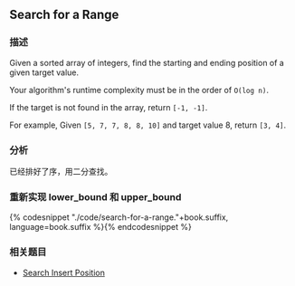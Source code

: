## Search for a Range



### 描述

Given a sorted array of integers, find the starting and ending position of a given target value.

Your algorithm's runtime complexity must be in the order of `O(log n)`.

If the target is not found in the array, return `[-1, -1]`.

For example,
Given `[5, 7, 7, 8, 8, 10]` and target value 8,
return `[3, 4]`.


### 分析

已经排好了序，用二分查找。


### 重新实现 lower_bound 和 upper_bound

{% codesnippet "./code/search-for-a-range."+book.suffix, language=book.suffix %}{% endcodesnippet %}


### 相关题目

* [Search Insert Position](search-insert-position.md)
